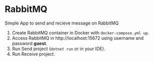 # RabbitMQ
Simple App to send and recieve message on RabbitMQ

1. Create RabbitMQ container in Docker with `docker-compose.yml up`.
2. Access RabbitMQ in http://localhost:15672 using username and password **guest**.
3. Run Send project (`dotnet run` or in your IDE).
4. Run Receive project.
